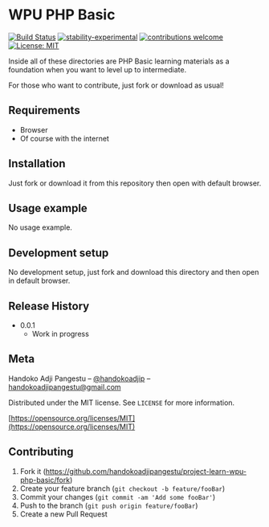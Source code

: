 # WPU PHP Basic

[![Build Status](https://travis-ci.org/dwyl/esta.svg?branch=master)](https://github.com/handokoadjipangestu/project-learn-wpu-php-basic)
[![stability-experimental](https://img.shields.io/badge/stability-experimental-orange.svg)](https://github.com/handokoadjipangestu/project-learn-wpu-php-basic)
[![contributions welcome](https://img.shields.io/badge/contributions-welcome-brightgreen.svg?style=flat)](https://github.com/handokoadjipangestu/project-learn-wpu-php-basic/fork)
[![License: MIT](https://img.shields.io/badge/License-MIT-yellow.svg)](https://opensource.org/licenses/MIT)

Inside all of these directories are PHP Basic learning materials as a foundation when you want to level up to intermediate.

For those who want to contribute, just fork or download as usual!

## Requirements

- Browser
- Of course with the internet

## Installation

Just fork or download it from this repository then open with default browser.

## Usage example

No usage example.

## Development setup

No development setup, just fork and download this directory and then open in default browser.

## Release History

- 0.0.1
  - Work in progress

## Meta

Handoko Adji Pangestu – [@handokoadjip](https://www.instagram.com/handokoadjip/) – handokoadjipangestu@gmail.com

Distributed under the MIT license. See `LICENSE` for more information.

[https://opensource.org/licenses/MIT](https://opensource.org/licenses/MIT)

## Contributing

1. Fork it (<https://github.com/handokoadjipangestu/project-learn-wpu-php-basic/fork>)
2. Create your feature branch (`git checkout -b feature/fooBar`)
3. Commit your changes (`git commit -am 'Add some fooBar'`)
4. Push to the branch (`git push origin feature/fooBar`)
5. Create a new Pull Request
